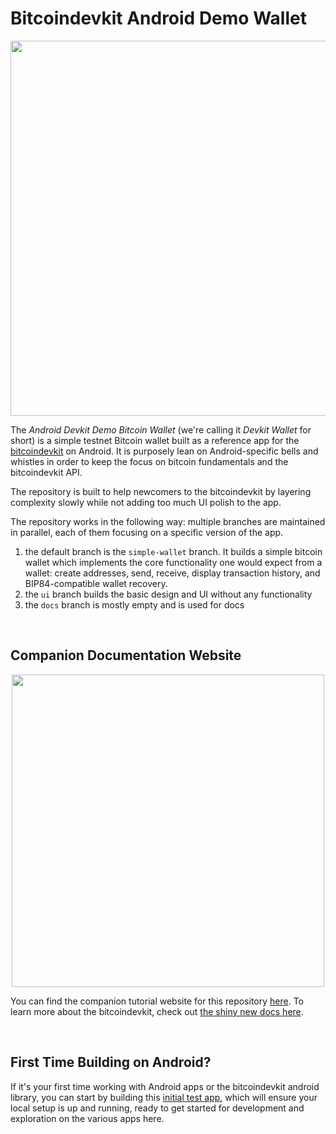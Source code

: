 # Bitcoindevkit Android Demo Wallet

<div align="center">
    <img src="./images/screenshots.png" width="600" />
</div>

The _Android Devkit Demo Bitcoin Wallet_ (we're calling it _Devkit Wallet_ for short) is a simple testnet Bitcoin wallet built as a reference app for the [bitcoindevkit](https://github.com/bitcoindevkit) on Android. It is purposely lean on Android-specific bells and whistles in order to keep the focus on bitcoin fundamentals and the bitcoindevkit API.

The repository is built to help newcomers to the bitcoindevkit by layering complexity slowly while not adding too much UI polish to the app.

The repository works in the following way: multiple branches are maintained in parallel, each of them focusing on a specific version of the app.
1. the default branch is the `simple-wallet` branch. It builds a simple bitcoin wallet which implements the core functionality one would expect from a wallet: create addresses, send, receive, display transaction history, and BIP84-compatible wallet recovery.
2. the `ui` branch builds the basic design and UI without any functionality
3. the `docs` branch is mostly empty and is used for docs

<br/>

## Companion Documentation Website

<div align="center">
    <img src="./images/docs.png" width="500" />
</div>

You can find the companion tutorial website for this repository [here](https://thunderbiscuit.github.io/devkit-wallet/). To learn more about the bitcoindevkit, check out [the shiny new docs here](https://bitcoindevkit.org/).

<br/>

## First Time Building on Android?
If it's your first time working with Android apps or the bitcoindevkit android library, you can start by building this [initial test app](https://github.com/thunderbiscuit/android-bdk-development-testapp), which will ensure your local setup is up and running, ready to get started for development and exploration on the various apps here.
